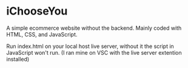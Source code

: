 # iChooseYou
A simple ecommerce website without the backend. Mainly coded with HTML, CSS, and JavaScript.

Run index.html on your local host live server, without it the script in JavaScript won't run. (I ran mine on VSC with the live server extention installed)

